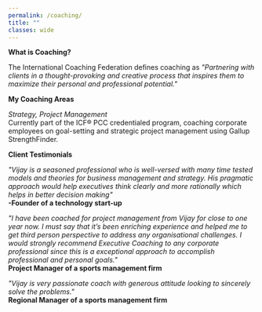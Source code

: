 ```yaml
---
permalink: /coaching/
title: ""
classes: wide
---
```

**What is Coaching?**  

The International Coaching Federation defines coaching as *"Partnering with clients in a thought-provoking and creative process that inspires them to maximize their personal and professional potential."*  

**My Coaching Areas**  

*Strategy, Project Management*    
Currently part of the ICF® PCC credentialed program, coaching corporate employees on goal-setting and strategic project management using Gallup StrengthFinder. 

**Client Testimonials**  

*"Vijay is a seasoned professional who is well-versed with many time tested models and theories for business management and strategy. His pragmatic approach would help executives think clearly and more rationally which helps in better decision making"*  
**-Founder of a technology start-up**  

*"I have been coached for project management from Vijay for close to one year now. I must say that it’s been enriching experience and helped me to get third person perspective to address any organisational challenges. I would strongly recommend Executive Coaching to any corporate professional since this is a exceptional approach to accomplish professional and personal goals."*  
**Project Manager of a sports management firm**  

*"Vijay is very passionate coach with generous attitude looking to sincerely solve the problems."*  
**Regional Manager of a sports management firm**  


